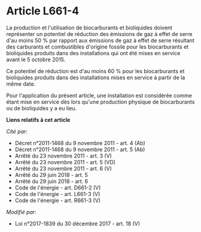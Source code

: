 # Article L661-4

La production et l'utilisation de biocarburants et bioliquides doivent représenter un potentiel de réduction des émissions de
gaz à effet de serre d'au moins 50 % par rapport aux émissions de gaz à effet de serre résultant des carburants et
combustibles d'origine fossile pour les biocarburants et bioliquides produits dans des installations qui ont été mises en
service avant le 5 octobre 2015.

Ce potentiel de réduction est d'au moins 60 % pour les biocarburants et bioliquides produits dans des installations mises en
service à partir de la même date.

Pour l'application du présent article, une installation est considérée comme étant mise en service dès lors qu'une production
physique de biocarburants ou de bioliquides y a eu lieu.

**Liens relatifs à cet article**

_Cité par_:

  - Décret n°2011-1468 du 9 novembre 2011 - art. 4 (Ab)
  - Décret n°2011-1468 du 9 novembre 2011 - art. 5 (Ab)
  - Arrêté du 23 novembre 2011 - art. 3 (V)
  - Arrêté du 23 novembre 2011 - art. 5 (VD)
  - Arrêté du 23 novembre 2011 - art. 6 (V)
  - Arrêté du 29 juin 2018 - art. 5
  - Arrêté du 29 juin 2018 - art. 6
  - Code de l'énergie - art. D661-2 (V)
  - Code de l'énergie - art. L661-3 (V)
  - Code de l'énergie - art. R661-3 (V)

_Modifié par_:

  - Loi n°2017-1839 du 30 décembre 2017 - art. 18 (V)
